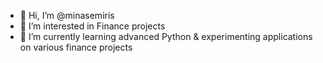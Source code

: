 - 👋 Hi, I’m @minasemiris
- 👀 I’m interested in Finance projects
- 🌱 I’m currently learning advanced Python & experimenting applications on various finance projects

<!---
minasemiris/minasemiris is a ✨ special ✨ repository because its `README.md` (this file) appears on your GitHub profile.
You can click the Preview link to take a look at your changes.
--->
